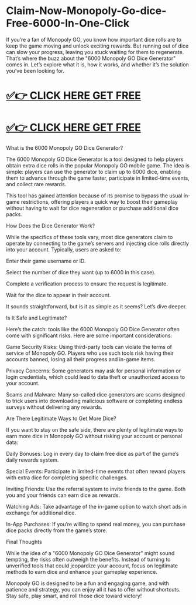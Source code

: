 # Claim-Now-Monopoly-Go-dice-Free-6000-In-One-Click
If you’re a fan of Monopoly GO, you know how important dice rolls are to keep the game moving and unlock exciting rewards. But running out of dice can slow your progress, leaving you stuck waiting for them to regenerate. That’s where the buzz about the "6000 Monopoly GO Dice Generator" comes in. Let’s explore what it is, how it works, and whether it’s the solution you’ve been looking for.

# [✅👉 CLICK HERE GET FREE](https://amazonbuy.xyz/c/monoplisdedfsa)

# [✅👉 CLICK HERE GET FREE](https://amazonbuy.xyz/c/monoplisdedfsa)

What is the 6000 Monopoly GO Dice Generator?

The 6000 Monopoly GO Dice Generator is a tool designed to help players obtain extra dice rolls in the popular Monopoly GO mobile game. The idea is simple: players can use the generator to claim up to 6000 dice, enabling them to advance through the game faster, participate in limited-time events, and collect rare rewards.

This tool has gained attention because of its promise to bypass the usual in-game restrictions, offering players a quick way to boost their gameplay without having to wait for dice regeneration or purchase additional dice packs.

How Does the Dice Generator Work?

While the specifics of these tools vary, most dice generators claim to operate by connecting to the game’s servers and injecting dice rolls directly into your account. Typically, users are asked to:

Enter their game username or ID.

Select the number of dice they want (up to 6000 in this case).

Complete a verification process to ensure the request is legitimate.

Wait for the dice to appear in their account.

It sounds straightforward, but is it as simple as it seems? Let’s dive deeper.

Is It Safe and Legitimate?

Here’s the catch: tools like the 6000 Monopoly GO Dice Generator often come with significant risks. Here are some important considerations:

Game Security Risks:
Using third-party tools can violate the terms of service of Monopoly GO. Players who use such tools risk having their accounts banned, losing all their progress and in-game items.

Privacy Concerns:
Some generators may ask for personal information or login credentials, which could lead to data theft or unauthorized access to your account.

Scams and Malware:
Many so-called dice generators are scams designed to trick users into downloading malicious software or completing endless surveys without delivering any rewards.

Are There Legitimate Ways to Get More Dice?

If you want to stay on the safe side, there are plenty of legitimate ways to earn more dice in Monopoly GO without risking your account or personal data:

Daily Bonuses:
Log in every day to claim free dice as part of the game’s daily rewards system.

Special Events:
Participate in limited-time events that often reward players with extra dice for completing specific challenges.

Inviting Friends:
Use the referral system to invite friends to the game. Both you and your friends can earn dice as rewards.

Watching Ads:
Take advantage of the in-game option to watch short ads in exchange for additional dice.

In-App Purchases:
If you’re willing to spend real money, you can purchase dice packs directly from the game’s store.

Final Thoughts

While the idea of a "6000 Monopoly GO Dice Generator" might sound tempting, the risks often outweigh the benefits. Instead of turning to unverified tools that could jeopardize your account, focus on legitimate methods to earn dice and enhance your gameplay experience.

Monopoly GO is designed to be a fun and engaging game, and with patience and strategy, you can enjoy all it has to offer without shortcuts. Stay safe, play smart, and roll those dice toward victory!

